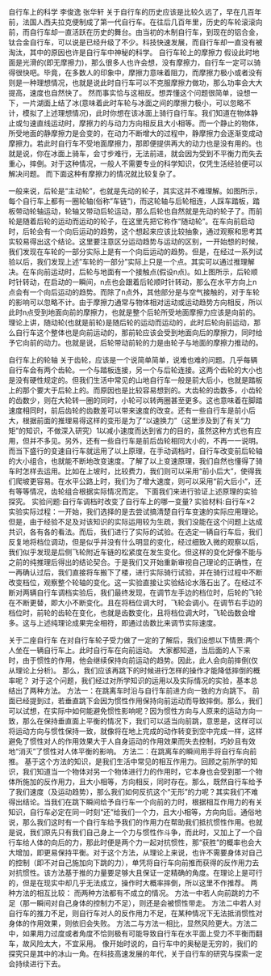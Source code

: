 自行车上的科学
李俊逸 张华轩
关于自行车的历史应该是比较久远了，早在几百年前，法国人西夫拉克便制成了第一代自行车。在往后几百年里，历史的车轮滚滚向前，而自行车却一直活跃在历史的舞台。由当初的木制自行车，到现在的铝合金，钛合金自行车，可以说是已经升级了不少。科技快速发展，而自行车却一直没有被淘汰，其中的原因也许是自行车中神秘的科学。
自行车轮上的摩擦力
假设此时地面是光滑的(即无摩擦力)，那么很多人也许会想，没有摩擦力，自行车一定可以骑得很快吧。毕竟，在多数人的印象中，摩擦力意味着阻力，而摩擦力极小或者没有则是一种理想情况，也就是说此时自行车可以不克服摩擦力做功，那么功率会大大提高，速度也自然快了。
然而事实恰与这相反。想弄懂这个问题很简单，设想一下，一片湖面上结了冰(意味着此时车轮与冰面之间的摩擦力极小，可以忽略不计，模拟了上述理想情况)，此时你想在该冰面上骑行自行车。我们知道在物体静止或匀速直线运动时，摩擦力的与动力方向相反且大小相等。而一个静止的物体，所受地面的静摩擦力是会变的，在动力不断增大的过程中，静摩擦力会逐渐变成动摩擦力。若此时自行车不受地面摩擦力，那即便提供再大的动力也是没有用的。也就是说，你在冰面上骑车，会寸步难行，无法前进，就会因为受到不平衡力而失去重心，摔倒。对于这种情况，一般人不需要专业的科学知识，仅凭生活经验便可以解决问题。
而下面这种有摩擦力的情况就比较复杂了。

一般来说，后轮是“主动轮”，也就是先动的轮子，其实这并不难理解。如图所示，每个自行车上都有一圈轮轴(俗称”车链”)，而这轮轴与后轮相连，人踩车踏板，踏板带动轮轴运动，轮轴又带动后轮运动，那么后轮也自然就是先动的轮子了。而前轮是随着后轮的运动而运动的轮子，在这里先把它称作“随动轮”。在车向前启动时，后轮会有一个向后运动的趋势，这个想起来应该比较抽象，通过观察和思考其实较易得出这个结论。这里要注意区分运动趋势与运动的区别，一开始想的时候，我们发现在车轮的一部分实际上是有一个向后运动的趋势。但是，在经过一系列试验以后，我们发现上述”车轮的一部分”实际上只是一个点。其实可以通过推理解决。在车向前运动时，后轮与地面有一个接触点(假设n点)。如上图所示，后轮顺时针转动，在启动的一瞬间，n点也会跟着后轮顺时针转动，那么在水平方向上n点会有一个向后运动的趋势。而除了n点外，其他部分是与空气接触的，对于车轮的影响可以忽略不计。由于摩擦力通常与物体相对运动或运动趋势方向相反，所以此时n点受到地面向前的摩擦力，也就是整个后轮所受地面摩擦力应该是向前的。理论上讲，随动轮(也就是前轮)是随后轮的运动而运动的，此时后轮向前运动，那么自行车这个整体也是向前运动的，那前轮应该会受到地面向后的摩擦力，同时给予它向前的动力。也就是说，后轮带动前轮的力是由轮子与地面的摩擦力推动的。

自行车上的轮轴
关于齿轮，应该是一个说简单简单，说难也难的问题。几乎每辆自行车会有两个齿轮。一个与踏板连接，另一个与后轮连接。这两个齿轮的大小也是没有硬性规定的。但我们生活中常见的山地自行车一般是前大后小，也就是踏板上的那个要大于后轮上的。而原因也是比较容易想到的。大齿轮的齿数多，小齿轮的齿数少，则在大轮转一圈的同时，小轮可以转两圈甚至更多。这也意味着在脚踏速度相同时，前后齿轮的齿数差可以带来速度的改变。还有一些自行车是前小后大，根据前面的推理易得这样的变形是为了“以速换力”（这里涉及到了有关“力矩”的知识，不做深入研究）1以减小速度而达到省力的目的，虽然这种方式也有应用，但并不多见。另外，还有一些自行车是前后齿轮相同大小的，不再一一说明。而当下盛行的变速自行车就运用了以上原理，在手动调档时，自行车改变前后轮轴的大小组合，也就能不断地改变速度。了解了以上变速原理，我们自然也懂得了骑车时怎样去运用。比如在上坡时，比较费力，我们则可以采用“前小后大”，使得我们爬坡更容易。在水平公路上时，我们为了增大速度，则可以采用“前大后小”，还有等等情况，齿轮组合根据实际情况而定。
下面我们来进行验证上述原理的实验探究。
实验问题:自行车调档时改变了自行车上的哪一变量?
实验材料:自行车×2
实验实际过程：一开始，我们选择的是去尝试搞清楚自行车变速的实际应用理论。但是，由于经验不足及对该知识的实际运用较为生疏，我们没能在这个问题上达成共识，各有各的看法。而后，我们进行了实际的试验。在选定一辆自行车后，我们反复地将档位调动，但是似乎并没有什么明显的变化，经过细致入微的观察以后，我们似乎发现是后侧飞轮附近车链的松紧度在发生变化。但这样的变化好像不能与之前的纯推理后得出的结论契合。于是我们又开始重新审视自己理论的正确性，在一再确认过后，我们直接将车搬下了楼，进行实际骑行试验，并在骑行过程中不断改变档位，观察整个轮轴的变化。这一实验直接让实验结论水落石出了。在经过不断对两辆自行车调档实验后，我们最终发现，在调节左手边的档位时，后轮的飞轮在不断更替，即大小不断变化。且在将档位调大时，飞轮会调小。在调节右手边的档位时，前轮的齿轮在变化，也就是齿数变化，且将档位调大时，飞轮齿数会增多。这与上述纯理论成果完全相符，即通过齿数比来调节实际速度。

关于二座自行车
在对自行车轮子受力做了一定的了解后，我们设想以下情景:两个人坐在一辆自行车上。此时自行车在向前运动。
大家都知道，当后面的人下来时，由于惯性的作用，他会继续保持向前运动的趋势。因此，此人会向前摔倒(仅从理论上分析)。
那么，我们应该再跳下的时候进行怎样的操作才能降低摔倒的概率呢？
对于这个问题，我们经过对所学知识的运用以及实际情况的实验，基本总结出了两种方法。
方法一：在跳离车时沿与自行车前进方向一致的方向跳下。
前面已经提到过，若垂直跳下会因为惯性作用保持向前运动而导致摔倒。那么，我们可以试想，在实际中如何能避免惯性影响呢？因为惯性方向与人原来的运动方向一致，那么在保持垂直面上平衡的情况下，我们可以适当向前跳，意思是，这样可以将运动方向与惯性保持一致，就像将在地上完成的动作转变到空中完成一样，这样避免了惯性对人的作用效果大于人自身运动的作用效果而失去控制，巧妙且有效地“消灭”了惯性对人体平衡的影响。
方法二：在跳离车的瞬间用手将自行车向前推。
基于这个方法的知识，是我们生活中常见的相互作用力。回顾之前所学的知识，我们知道当一个物体对另一个物体进行力的作用时，它本身也会受到那一个物体所施加的反作用力，且大小相等，方向相反，同时存在。那么，既然自行车给予了我们速度（及运动趋势），那么我们如何反抗这个“无形”的力呢？其实我们不难得出结论。当我们在跳下瞬间给予自行车一个向前的力时，根据相互作用力的有关知识，自行车必定在同一时刻“还”给我们一个力，且大小相等，方向向后。通俗地说，那么我们这时有一个自行车给予我们的作用力在帮助我们抵抗惯性作用。也就是说，我们原先只有我们自己身上一个力与惯性作斗争，而此时，又加上了一个自行车给人体的向后的力，那此时便是两个力一起对抗惯性，那“获胜”的概率也会大大增加，即更易保持平衡。对于这个方法，从理论上来说，也许不需要身体对自己的控制（即不对自己施加向下跳的力），单凭将自行车向前推而获得的反作用力去对抗惯性。该方法基于推的力量要足够大且保证一定精确的角度。在理论上是可行的，但是在现实中却几乎无法成立，操作时大概率摔倒，所以这里不作推荐。
两种方法的相互比较：
而两种方法都有不成立的情况。
方法一中若人向前跳的力不足（那一瞬间对自己身体的控制力不足），则还是会被惯性带走。
方法二中若人对自行车的推力不足，则自行车对人的反作用力不足，在某种情况下无法抵消惯性对身体的作用效果，则依旧会失败。
方法二与方法一相比，显然风险更大。方法二中，如果用力过度或者角度不恰则极有可能导致自行车在水平面上受力不平衡而翻车，故风险太大，不宜采用。
像开始时说的，自行车中的奥秘是无穷的，我们的探究只是其中的冰山一角。在科技高速发展的年代，关于自行车的研究与探索一定会持续进行下去。
